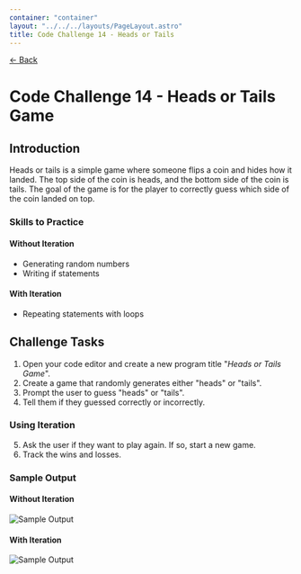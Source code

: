 ```yaml
---
container: "container"
layout: "../../../layouts/PageLayout.astro"
title: Code Challenge 14 - Heads or Tails
---
```


[← Back](/comp-sci/code-challenges/)

# Code Challenge 14 - Heads or Tails Game

## Introduction

Heads or tails is a simple game where someone flips a coin and hides how it landed. The top side of the coin is heads, and the bottom side of the coin is tails. The goal of the game is for the player to correctly guess which side of the coin landed on top.

### Skills to Practice

#### Without Iteration

- Generating random numbers
- Writing if statements

#### With Iteration

- Repeating statements with loops

## Challenge Tasks

1. Open your code editor and create a new program title "_Heads or Tails Game_".
2. Create a game that randomly generates either "heads" or "tails".
3. Prompt the user to guess "heads" or "tails".
4. Tell them if they guessed correctly or incorrectly.

### Using Iteration

5. Ask the user if they want to play again. If so, start a new game.
6. Track the wins and losses.

### Sample Output

#### Without Iteration

![Sample Output](/assets/img/code-challenges/challenge-14-heads-tails-no-loop.gif)

#### With Iteration

![Sample Output](/assets/img/code-challenges/challenge-14-heads-tails-with-loop.gif)
